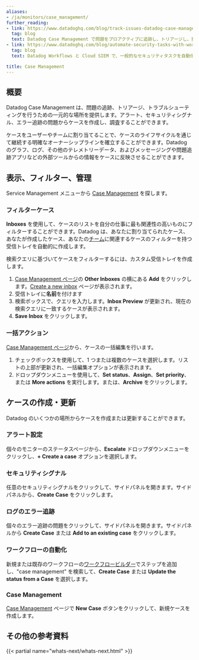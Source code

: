 ```yaml
---
aliases:
- /ja/monitors/case_management/
further_reading:
- link: https://www.datadoghq.com/blog/track-issues-datadog-case-management/
  tag: blog
  text: Datadog Case Management で問題をプロアクティブに追跡し、トリアージし、割り当てる
- link: https://www.datadoghq.com/blog/automate-security-tasks-with-workflows-and-cloud-siem/
  tag: blog
  text: Datadog Workflows と Cloud SIEM で、一般的なセキュリティタスクを自動化し、脅威の先を行く

title: Case Management
---
```


## 概要

Datadog Case Management は、問題の追跡、トリアージ、トラブルシューティングを行うための一元的な場所を提供します。アラート、セキュリティシグナル、エラー追跡の問題からケースを作成し、調査することができます。

ケースをユーザーやチームに割り当てることで、ケースのライフサイクルを通じて継続する明確なオーナーシップラインを確立することができます。Datadog のグラフ、ログ、その他のテレメトリーデータ、およびメッセージングや問題追跡アプリなどの外部ツールからの情報をケースに反映させることができます。

## 表示、フィルター、管理

Service Management メニューから [Case Management][1] を探します。

### フィルターケース

**Inboxes** を使用して、ケースのリストを自分の仕事に最も関連性の高いものにフィルターすることができます。Datadog は、あなたに割り当てられたケース、あなたが作成したケース、あなたの[チーム][2]に関連するケースのフィルターを持つ受信トレイを自動的に作成します。

検索クエリに基づいてケースをフィルターするには、カスタム受信トレイを作成します。
1. [Case Management ページ][1]の **Other Inboxes** の横にある **Add** をクリックします。[Create a new inbox][3] ページが表示されます。
1. 受信トレイに**名前**を付けます
1. 検索ボックスで、クエリを入力します。**Inbox Preview** が更新され、現在の検索クエリに一致するケースが表示されます。
1. **Save Inbox** をクリックします。

### 一括アクション

[Case Management ページ][1]から、ケースの一括編集を行います。
1. チェックボックスを使用して、1 つまたは複数のケースを選択します。リストの上部が更新され、一括編集オプションが表示されます。
1. ドロップダウンメニューを使用して、**Set status**、**Assign**、**Set priority**、または **More actions** を実行します。または、**Archive** をクリックします。

## ケースの作成・更新
Datadog のいくつかの場所からケースを作成または更新することができます。
### アラート設定
個々のモニターのステータスページから、**Escalate** ドロップダウンメニューをクリックし、**+ Create a case** オプションを選択します。

### セキュリティシグナル
任意のセキュリティシグナルをクリックして、サイドパネルを開きます。サイドパネルから、**Create Case** をクリックします。

### ログのエラー追跡
個々のエラー追跡の問題をクリックして、サイドパネルを開きます。サイドパネルから **Create Case** または **Add to an existing case** をクリックします。

### ワークフローの自動化
新規または既存のワークフローの[ワークフロービルダー][4]でステップを追加し、"case management" を検索して、**Create Case** または **Update the status from a Case** を選択します。

### Case Management
[Case Management][1] ページで **New Case** ボタンをクリックして、新規ケースを作成します。

## その他の参考資料

{{< partial name="whats-next/whats-next.html" >}}

[1]: https://app.datadoghq.com/cases
[2]: /ja/account_management/teams/
[3]: https://app.datadoghq.com/cases/contexts/new
[4]: /ja/service_management/workflows/build/#build-a-workflow-with-the-workflow-builder
